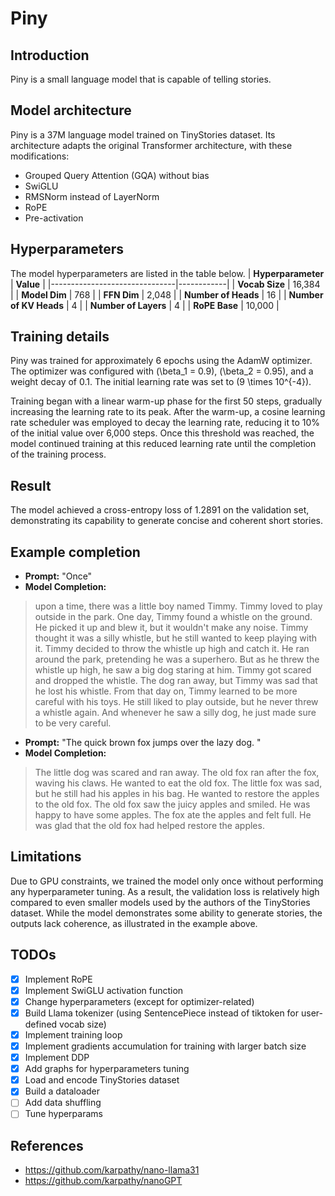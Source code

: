 # Piny
## Introduction
Piny is a small language model that is capable of telling stories.
## Model architecture 
Piny is a 37M language model trained on TinyStories dataset. Its architecture adapts the original Transformer architecture, with these modifications:
- Grouped Query Attention (GQA) without bias
- SwiGLU 
- RMSNorm instead of LayerNorm
- RoPE 
- Pre-activation
## Hyperparameters
The model hyperparameters are listed in the table below.
| **Hyperparameter**            | **Value**  |
|-------------------------------|------------|
| **Vocab Size**           | 16,384     |
| **Model Dim**           | 768        |
| **FFN Dim** | 2,048  |
| **Number of  Heads** | 16         |
| **Number of KV Heads** | 4      |
| **Number of Layers**          | 4          |
| **RoPE Base**                 | 10,000     |
## Training details
Piny was trained for approximately 6 epochs using the AdamW optimizer. The optimizer was configured with \(\beta_1 = 0.9\), \(\beta_2 = 0.95\), and a weight decay of 0.1. The initial learning rate was set to \(9 \times 10^{-4}\).

Training began with a linear warm-up phase for the first 50 steps, gradually increasing the learning rate to its peak. After the warm-up, a cosine learning rate scheduler was employed to decay the learning rate, reducing it to 10% of the initial value over 6,000 steps. Once this threshold was reached, the model continued training at this reduced learning rate until the completion of the training process.
## Result
The model achieved a cross-entropy loss of 1.2891 on the validation set, demonstrating its capability to generate concise and coherent short stories.
## Example completion
- **Prompt:** "Once"
- **Model Completion:**
> upon a time, there was a little boy named Timmy. Timmy loved to play outside in the park. One day, Timmy found a whistle on the ground. He picked it up and blew it, but it wouldn't make any noise. Timmy thought it was a silly whistle, but he still wanted to keep playing with it. Timmy decided to throw the whistle up high and catch it. He ran around the park, pretending he was a superhero. But as he threw the whistle up high, he saw a big dog staring at him. Timmy got scared and dropped the whistle. The dog ran away, but Timmy was sad that he lost his whistle. From that day on, Timmy learned to be more careful with his toys. He still liked to play outside, but he never threw a whistle again. And whenever he saw a silly dog, he just made sure to be very careful.
- **Prompt:** "The quick brown fox jumps over the lazy dog. "
- **Model Completion:**
>The little dog was scared and ran away. The old fox ran after the fox, waving his claws. He wanted to eat the old fox. The little fox was sad, but he still had his apples in his bag. He wanted to restore the apples to the old fox. The old fox saw the juicy apples and smiled. He was happy to have some apples. The fox ate the apples and felt full. He was glad that the old fox had helped restore the apples.
## Limitations
Due to GPU constraints, we trained the model only once without performing any hyperparameter tuning. As a result, the validation loss is relatively high compared to even smaller models used by the authors of the TinyStories dataset. While the model demonstrates some ability to generate stories, the outputs lack coherence, as illustrated in the example above. 
## TODOs
- [x] Implement RoPE
- [x] Implement SwiGLU activation function
- [x] Change hyperparameters (except for optimizer-related)
- [x] Build Llama tokenizer (using SentencePiece instead of tiktoken for user-defined vocab size)
- [x] Implement training loop 
- [x] Implement gradients accumulation for training with larger batch size
- [x] Implement DDP
- [x] Add graphs for hyperparameters tuning
- [x] Load and encode TinyStories dataset
- [x] Build a dataloader
- [ ] Add data shuffling
- [ ] Tune hyperparams
## References
- https://github.com/karpathy/nano-llama31
- https://github.com/karpathy/nanoGPT
